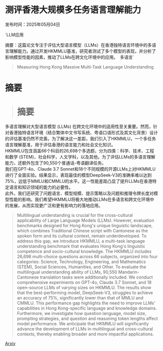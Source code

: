 # 测评香港大规模多任务语言理解能力

发布时间：2025年05月04日

`LLM应用

摘要：这篇论文专注于评估大型语言模型（LLMs）在香港独特语言环境中的多语言理解能力。通过开发HKMMLU基准，研究者测试了多个模型的表现，并分析了影响模型性能的因素，推动了LLMs在跨文化环境中的应用。` `多语言`

> Measuring Hong Kong Massive Multi-Task Language Understanding

# 摘要

> # 摘要  
多语言理解对大型语言模型 (LLMs) 在跨文化环境中的适用性至关重要。然而，针对香港独特语言环境（结合繁体中文书写系统、粤语口语形式及其文化背景）设计的评估基准仍然不完善。为了解决这一差距，我们引入了HKMMLU，一个多任务语言理解基准，用于评估香港的语言能力和社会文化知识。  
HKMMLU包含涵盖66个科目的26,698个多选题，分为四类：科学、技术、工程和数学 (STEM)，社会科学，人文学科，以及其他。为了评估LLMs的多语言理解能力，还额外包含了90,550个普通话-粤语翻译任务。  
我们在GPT-4o、Claude 3.7 Sonnet和18个不同规模的开源LLMs上对HKMMLU进行了全面实验。结果显示，表现最佳的模型DeepSeek-V3的准确率难以达到75%，远低于MMLU和CMMLU的水平。这一性能差距凸显了提升LLMs在香港特定语言和知识领域的能力的必要性。  
此外，我们还研究了问题语言、模型规模、提示策略以及问题和推理令牌长度对模型性能的影响。我们希望HKMMLU将极大地推动LLMs在多语言和跨文化环境中的发展，从而实现更广泛和更有影响力的落地应用。

> Multilingual understanding is crucial for the cross-cultural applicability of Large Language Models (LLMs). However, evaluation benchmarks designed for Hong Kong's unique linguistic landscape, which combines Traditional Chinese script with Cantonese as the spoken form and its cultural context, remain underdeveloped. To address this gap, we introduce HKMMLU, a multi-task language understanding benchmark that evaluates Hong Kong's linguistic competence and socio-cultural knowledge. The HKMMLU includes 26,698 multi-choice questions across 66 subjects, organized into four categories: Science, Technology, Engineering, and Mathematics (STEM), Social Sciences, Humanities, and Other. To evaluate the multilingual understanding ability of LLMs, 90,550 Mandarin-Cantonese translation tasks were additionally included. We conduct comprehensive experiments on GPT-4o, Claude 3.7 Sonnet, and 18 open-source LLMs of varying sizes on HKMMLU. The results show that the best-performing model, DeepSeek-V3, struggles to achieve an accuracy of 75\%, significantly lower than that of MMLU and CMMLU. This performance gap highlights the need to improve LLMs' capabilities in Hong Kong-specific language and knowledge domains. Furthermore, we investigate how question language, model size, prompting strategies, and question and reasoning token lengths affect model performance. We anticipate that HKMMLU will significantly advance the development of LLMs in multilingual and cross-cultural contexts, thereby enabling broader and more impactful applications.

[Arxiv](https://arxiv.org/abs/2505.02177)